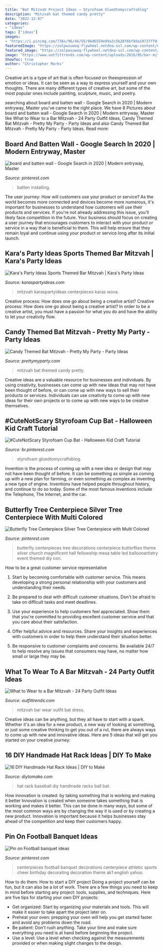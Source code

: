 ```yaml
---
title: "Bat Mitzvah Project Ideas ~ Styrofoam Gluedtomycraftsblog"
description: "Mitzvah bat themed candy pretty"
date: "2022-12-07"
categories:
- "ideas"
tags: ["ideas"]
images:
- "https://i.pinimg.com/736x/96/46/55/9646559e99a3c5b28f6bf8da19737ff0--butterfly-table-centerpieces-twig-centerpieces.jpg?b=t"
featuredImage: "https://zolpwsuwoq-flywheel.netdna-ssl.com/wp-content/uploads/2016/05/candy-themed-bat-mitzvah-7.jpg"
featured_image: "https://zolpwsuwoq-flywheel.netdna-ssl.com/wp-content/uploads/2016/05/candy-themed-bat-mitzvah-7.jpg"
image: "https://www.outfittrends.com/wp-content/uploads/2016/05/bar-mitzvah-7.jpg"
ShowToc: true
author: "Christopher Marks"
---
```



Creative art is a type of art that is often focused on theexpression of emotion or ideas. It can be seen as a way to express yourself and your own thoughts. There are many different types of creative art, but some of the most popular ones include painting, sculpture, music, and poetry.

	

		
searching about board and batten wall - Google Search in 2020 | Modern entryway, Master you've came to the right place. We have 8 Pictures about board and batten wall - Google Search in 2020 | Modern entryway, Master like What to Wear to a Bar Mitzvah - 24 Party Outfit Ideas, Candy Themed Bat Mitzvah - Pretty My Party - Party Ideas and also Candy Themed Bat Mitzvah - Pretty My Party - Party Ideas. Read more:
		
    
## Board And Batten Wall - Google Search In 2020 | Modern Entryway, Master

<img loading=lazy src="https://i.pinimg.com/736x/b0/67/ea/b067eae8508708eeb343fd1567734104.jpg" onerror="this.onerror=null;this.src='https://tse3.mm.bing.net/th?id=OIP.pFHR5dVbjOTw0-sOYjfMrAHaJ3&amp;pid=15.1';" alt="board and batten wall - Google Search in 2020 | Modern entryway, Master">

_Source: pinterest.com_

>batten installing. 

	

The user journey: How will customers use your product or service?
As the world becomes more connected and devices become more numerous, it's important for businesses to understand how customers will use their products and services. If you're not already addressing this issue, you'll likely face competition in the future.
Your business should focus on creating a user journey that encourages customers to interact with your product or service in a way that is beneficial to them. This will help ensure that they remain loyal and continue using your product or service long after its initial launch.

    
## Kara&#039;s Party Ideas Sports Themed Bar Mitzvah | Kara&#039;s Party Ideas

<img loading=lazy src="https://karaspartyideas.com/wp-content/uploads/2020/01/Sports-Themed-Bar-Mitzvah-via-Karas-Party-Ideas-KarasPartyIdeas.com3_.jpeg" onerror="this.onerror=null;this.src='https://tse1.mm.bing.net/th?id=OIP.mEEbJCJgLnoe1ekielizcgHaE8&amp;pid=15.1';" alt="Kara&#039;s Party Ideas Sports Themed Bar Mitzvah | Kara&#039;s Party Ideas">

_Source: karaspartyideas.com_

>mitzvah karaspartyideas centerpieces karas wova. 

	

Creative process: How does one go about being a creative artist?
Creative process: How does one go about being a creative artist?
In order to be a creative artist, you must have a passion for what you do and have the ability to let your creativity flow.

    
## Candy Themed Bat Mitzvah - Pretty My Party - Party Ideas

<img loading=lazy src="https://zolpwsuwoq-flywheel.netdna-ssl.com/wp-content/uploads/2016/05/candy-themed-bat-mitzvah-7.jpg" onerror="this.onerror=null;this.src='https://tse1.mm.bing.net/th?id=OIP.dUbIX2QCtp_l83tC4I3shwHaKB&amp;pid=15.1';" alt="Candy Themed Bat Mitzvah - Pretty My Party - Party Ideas">

_Source: prettymyparty.com_

>mitzvah bat themed candy pretty. 

	

Creative ideas are a valuable resource for businesses and individuals. By using creativity, businesses can come up with new ideas that may not have been thought of before, or can come up with new ways to sell their products or services. Individuals can use creativity to come up with new ideas for their own projects or to come up with new ways to be creative themselves.

    
## #CuteNotScary Styrofoam Cup Bat - Halloween Kid Craft Tutorial

<img loading=lazy src="https://i.pinimg.com/originals/2e/56/c9/2e56c9d06bbdf3bbc2ace5b8fd007660.jpg" onerror="this.onerror=null;this.src='https://tse1.mm.bing.net/th?id=OIP.Pk6U0B4fNVHndZxwOlJLAgHaLH&amp;pid=15.1';" alt="#CuteNotScary Styrofoam Cup Bat - Halloween Kid Craft Tutorial">

_Source: br.pinterest.com_

>styrofoam gluedtomycraftsblog. 

	

Invention is the process of coming up with a new idea or design that may not have been thought of before. It can be something as simple as coming up with a new plan for farming, or even something as complex as inventing a new type of engine. Inventions have helped people throughout history, and continue to do so today. Some of the most famous inventions include the Telephone, The Internet, and the car.

    
## Butterfly Tree Centerpiece Silver Tree Centerpiece With Multi Colored

<img loading=lazy src="https://i.pinimg.com/736x/96/46/55/9646559e99a3c5b28f6bf8da19737ff0--butterfly-table-centerpieces-twig-centerpieces.jpg?b=t" onerror="this.onerror=null;this.src='https://tse2.mm.bing.net/th?id=OIP.KO3qBzBFXJGCzgYWaslDGAAAAA&amp;pid=15.1';" alt="Butterfly Tree Centerpiece Silver Tree Centerpiece with Multi Colored">

_Source: pinterest.com_

>butterfly centerpieces tree decorations centerpiece butterflies theme silver church magnificent hall fellowship mesa table led balloonartistry event themed diy con. 

	

How to be a great customer service representative
1. Start by becoming comfortable with customer service. This means developing a strong personal relationship with your customers and understanding their needs.
2. Be prepared to deal with difficult customer situations. Don't be afraid to take on difficult tasks and meet deadlines.

3. Use your experience to help customers feel appreciated. Show them that you're committed to providing excellent customer service and that you care about their satisfaction.

4. Offer helpful advice and resources. Share your insights and experiences with customers in order to help them understand their situation better.

5. Be responsive to customer complaints and concerns. Be available 24/7 to help resolve any issues that consumers may have, no matter how small or large they may be.

    
## What To Wear To A Bar Mitzvah - 24 Party Outfit Ideas

<img loading=lazy src="https://www.outfittrends.com/wp-content/uploads/2016/05/bar-mitzvah-7.jpg" onerror="this.onerror=null;this.src='https://tse4.mm.bing.net/th?id=OIP.vKHeN8H-uYfhtQreNagPYgHaKl&amp;pid=15.1';" alt="What to Wear to a Bar Mitzvah - 24 Party Outfit Ideas">

_Source: outfittrends.com_

>mitzvah bar wear outfit bat dress. 

	

Creative ideas can be anything, but they all have to start with a spark. Whether it's an idea for a new product, a new way of looking at something, or just some creative thinking to get you out of a rut, there are always ways to come up with new and innovative ideas. Here are 5 ideas that will get you started on your creative journey: 

    
## 16 DIY Handmade Hat Rack Ideas | DIY To Make

<img loading=lazy src="http://www.diytomake.com/wp-content/uploads/2016/03/base-ball-prg-hat-rack.jpg" onerror="this.onerror=null;this.src='https://tse1.mm.bing.net/th?id=OIP.bJLqRv4PWWrb7Zx089R8lAHaGE&amp;pid=15.1';" alt="16 DIY Handmade Hat Rack Ideas | DIY to Make">

_Source: diytomake.com_

>hat rack baseball diy handmade racks ball bat. 

	

How innovation is created: by taking something that is working and making it better
Innovation is created when someone takes something that is working and makes it better. This can be done in many ways, but some of the most common ways are by changing the way it is used or by creating a new product. Innovation is important because it helps businesses stay ahead of the competition and keep their customers happy.

    
## Pin On Football Banquet Ideas

<img loading=lazy src="https://i.pinimg.com/736x/6f/bb/f3/6fbbf3318429b8018160771878aaa613--football-centerpieces-banquet-decorations.jpg" onerror="this.onerror=null;this.src='https://tse3.mm.bing.net/th?id=OIP.MPuaMYRSfoT6uxeLK5sSNwAAAA&amp;pid=15.1';" alt="Pin on Football banquet ideas">

_Source: pinterest.com_

>centerpieces football banquet decorations centerpiece athletic sports cheer birthday decorating decoration theme ak1 english yahoo. 

	

How to do them: How to start a DIY project
Doing a project yourself can be fun, but it can also be a lot of work. There are a few things you need to keep in mind before starting any project: tools, supplies, and techniques. Here are five tips for starting your own DIY projects: 
- Get organized: Start by organizing your materials and tools. This will make it easier to take apart the project later on. 
- Preheat your oven: prepping your oven will help you get started faster and avoid any problems down the road. 
- Be patient: Don’t rush anything. Take your time and make sure everything you need is at hand before beginning the project. 
- Use a level: Use a level when checking against the measurements provided or when making slight changes to the design.

